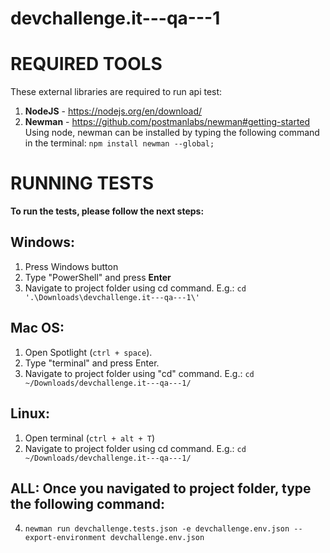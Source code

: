 # devchallenge.it---qa---1

# REQUIRED TOOLS

These external libraries are required to run api test:
1. **NodeJS** - https://nodejs.org/en/download/
2. **Newman** - https://github.com/postmanlabs/newman#getting-started
Using node, newman can be installed by typing the following command in the terminal: 
    `npm install newman --global;`

# RUNNING TESTS

**To run the tests, please follow the next steps:**

## Windows:
1. Press Windows button
2. Type "PowerShell" and press **Enter**
3. Navigate to project folder using cd command. E.g.:
	`cd '.\Downloads\devchallenge.it---qa---1\'`

## Mac OS:
1. Open Spotlight (`ctrl + space`).
2. Type "terminal" and press Enter.
3. Navigate to project folder using "cd" command. E.g.:
	`cd ~/Downloads/devchallenge.it---qa---1/`

## Linux:
1. Open terminal (`ctrl + alt + T`)
2. Navigate to project folder using cd command. E.g.:
	`cd ~/Downloads/devchallenge.it---qa---1/`

## ALL: Once you navigated to project folder, type the following command:
4. `newman run devchallenge.tests.json -e devchallenge.env.json --export-environment devchallenge.env.json`

